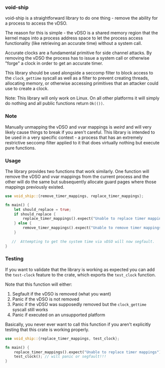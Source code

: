 ### void-ship

void-ship is a straightforward library to do one thing - remove the ability for a process to access the vDSO.

The reason for this is simple - the vDSO is a shared memory region that the kernel maps into a process address space
to let the process access functionality (like retrieving an accurate time) without a system call.

Accurate clocks are a fundamental primitive for side channel attacks. By removing the vDSO the process has to issue
a system call or otherwise "forge" a clock in order to get an accurate timer.

This library should be used alongside a seccomp filter to block access to the `clock_gettime` syscall as well
as a filter to prevent creating threads, allocating memory, or otherwise accessing primitives that an attacker
could use to create a clock.

Note: This library will only work on Linux. On all other platforms it will simply do nothing and all
public functions return `Ok(())`.

### Note
Manually unmapping the vDSO and vvar mappings is *weird* and will very likely cause things to break if you aren't careful.
This library is intended to be used in a very specific context - a process that has an extremely restrictive seccomp filter
applied to it that does virtually nothing but execute pure functions.

### Usage
The library provides two functions that work similarly. One function
will remove the vDSO and vvar mappings from the current process and the other will do the same but subsequently
allocate guard pages where those mappings previously existed.

```rust
use void_ship::{remove_timer_mappings, replace_timer_mappings};

fn main() {
    let should_replace = true;
    if should_replace {
        replace_timer_mappings().expect("Unable to replace timer mappings");
    } else {
        remove_timer_mappings().expect("Unable to remove timer mappings");
    }
    
   //  Attempting to get the system time via vDSO will now segfault.
}
```

### Testing

If you want to validate that the library is working as expected you can add the `test-clock` feature to the crate,
which exports the `test_clock` function.

Note that this function will either:

1. Segfault if the vDSO is removed (what you want)
2. Panic if the vDSO is not removed
3. Panic if the vDSO was supposedly removed but the `clock_gettime` syscall still works
4. Panic if executed on an unsupported platform

Basically, you never ever want to call this function if you aren't explicitly testing that this crate is
working properly.

```rust
use void_ship::{replace_timer_mappings, test_clock};

fn main() {
    replace_timer_mappings().expect("Unable to replace timer mappings");
    test_clock(); // will panic or segfault!!!
}
```
